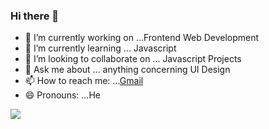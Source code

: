 ### Hi there 👋

- 🔭 I’m currently working on ...Frontend Web Development
- 🌱 I’m currently learning ... Javascript
- 👯 I’m looking to collaborate on ... Javascript Projects
- 💬 Ask me about ... anything concerning UI Design
- 📫 How to reach me: ...[Gmail](kayvetechnologies@gmail.com)
- 😄 Pronouns: ...He

<img src="https://github-readme-stats.vercel.app/api?username=kayvetech&&show_icons=true&title_color=ffffff&icon_color=bb2acf&text_color=daf7dc&bg_color=151515">
